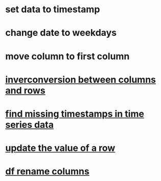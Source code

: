 # set data to timestamp
# change date to weekdays
# move column to first column
# [inverconversion between columns and rows](https://blog.csdn.net/qq_41780234/article/details/121622495)
# [find missing timestamps in time series data](https://blog.csdn.net/qq_35189715/article/details/103568885)
# [ update the value of a row](https://www.askpython.com/python-modules/pandas/update-the-value-of-a-row-dataframe)
# [df rename columns](https://stackoverflow.com/questions/11346283/renaming-column-names-in-pandas)
